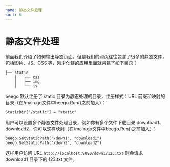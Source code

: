```yaml
---
name: 静态文件处理
sort: 6
---
```


# 静态文件处理

前面我们介绍了如何输出静态页面，但是我们的网页往往包含了很多的静态文件，包括图片、JS、CSS 等，刚才创建的应用里面就创建了如下目录：

```
├── static
	│   ├── css
	│   ├── img
	│   └── js
```

beego 默认注册了 static 目录为静态处理的目录，注册样式：URL 前缀和映射的目录（在/main.go文件中beego.Run()之前加入）：

	StaticDir["/static"] = "static"
	
用户可以设置多个静态文件处理目录，例如你有多个文件下载目录 download1、download2，你可以这样映射（在/main.go文件中beego.Run()之前加入）：

	beego.SetStaticPath("/down1", "download1")	
	beego.SetStaticPath("/down2", "download2")	
	
这样用户访问 URL `http://localhost:8080/down1/123.txt` 则会请求 download1 目录下的 123.txt 文件。
